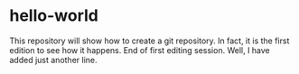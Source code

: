 # hello-world
This repository will show how to create a git repository.
In fact, it is the first edition to see how it happens.
End of first editing session.
Well, I have added just another line.
